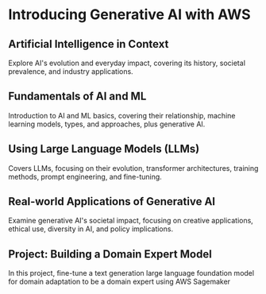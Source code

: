 # Introducing Generative AI with AWS

## Artificial Intelligence in Context
Explore AI's evolution and everyday impact, covering its history, societal prevalence, and industry applications.

## Fundamentals of AI and ML
Introduction to AI and ML basics, covering their relationship, machine learning models, types, and approaches, plus generative AI.

## Using Large Language Models (LLMs)
Covers LLMs, focusing on their evolution, transformer architectures, training methods, prompt engineering, and fine-tuning.

## Real-world Applications of Generative AI
Examine generative AI's societal impact, focusing on creative applications, ethical use, diversity in AI, and policy implications.

## Project: Building a Domain Expert Model
In this project, fine-tune a text generation large language foundation model for domain adaptation to be a domain expert using AWS Sagemaker
